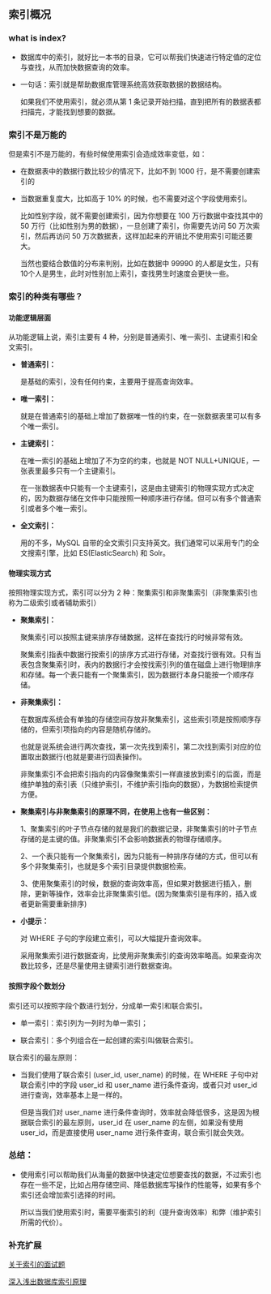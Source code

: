 ## 索引概况

### what is index?

*   数据库中的索引，就好比一本书的目录，它可以帮我们快速进行特定值的定位与查找，从而加快数据查询的效率。

*   一句话：索引就是帮助数据库管理系统高效获取数据的数据结构。

    如果我们不使用索引，就必须从第 1 条记录开始扫描，直到把所有的数据表都扫描完，才能找到想要的数据。

### 索引不是万能的

但是索引不是万能的，有些时候使用索引会造成效率变低，如：

*   在数据表中的数据行数比较少的情况下，比如不到 1000 行，是不需要创建索引的

*   当数据重复度大，比如高于 10% 的时候，也不需要对这个字段使用索引。
    
    比如性别字段，就不需要创建索引，因为你想要在 100 万行数据中查找其中的 50 万行（比如性别为男的数据），一旦创建了索引，你需要先访问 50 万次索引，然后再访问 50 万次数据表，这样加起来的开销比不使用索引可能还要大。

    当然也要结合数值的分布来判别，比如在数据中 99990 的人都是女生，只有10个人是男生，此时对性别加上索引，查找男生时速度会更快一些。

### 索引的种类有哪些？

#### 功能逻辑层面

从功能逻辑上说，索引主要有 4 种，分别是普通索引、唯一索引、主键索引和全文索引。

*   __普通索引：__ 

    是基础的索引，没有任何约束，主要用于提高查询效率。
    
*   __唯一索引：__ 

    就是在普通索引的基础上增加了数据唯一性的约束，在一张数据表里可以有多个唯一索引。
    
*   __主键索引：__ 
    
    在唯一索引的基础上增加了不为空的约束，也就是 NOT NULL+UNIQUE，一张表里最多只有一个主键索引。

    在一张数据表中只能有一个主键索引，这是由主键索引的物理实现方式决定的，因为数据存储在文件中只能按照一种顺序进行存储。但可以有多个普通索引或者多个唯一索引。
*   __全文索引：__ 
    
    用的不多，MySQL 自带的全文索引只支持英文。我们通常可以采用专门的全文搜索引擎，比如 ES(ElasticSearch) 和 Solr。
 
#### 物理实现方式

按照物理实现方式，索引可以分为 2 种：聚集索引和非聚集索引（非聚集索引也称为二级索引或者辅助索引）

*   __聚集索引：__
    
    聚集索引可以按照主键来排序存储数据，这样在查找行的时候非常有效。
    
    聚集索引指表中数据行按索引的排序方式进行存储，对查找行很有效。只有当表包含聚集索引时，表内的数据行才会按找索引列的值在磁盘上进行物理排序和存储。每一个表只能有一个聚集索引，因为数据行本身只能按一个顺序存储。

*   __非聚集索引：__
    
    在数据库系统会有单独的存储空间存放非聚集索引，这些索引项是按照顺序存储的，但索引项指向的内容是随机存储的。

    也就是说系统会进行两次查找，第一次先找到索引，第二次找到索引对应的位置取出数据行(也就是要进行回表操作)。
    
    非聚集索引不会把索引指向的内容像聚集索引一样直接放到索引的后面，而是维护单独的索引表（只维护索引，不维护索引指向的数据），为数据检索提供方便。


*   __聚集索引与非聚集索引的原理不同，在使用上也有一些区别：__

    1、聚集索引的叶子节点存储的就是我们的数据记录，非聚集索引的叶子节点存储的是主键的值。非聚集索引不会影响数据表的物理存储顺序。

    2、一个表只能有一个聚集索引，因为只能有一种排序存储的方式，但可以有多个非聚集索引，也就是多个索引目录提供数据检索。

    3、使用聚集索引的时候，数据的查询效率高，但如果对数据进行插入，删除，更新等操作，效率会比非聚集索引低。(因为聚集索引是有序的，插入或者更新需要重新排序)

*   __小提示：__

    对 WHERE 子句的字段建立索引，可以大幅提升查询效率。
    
    采用聚集索引进行数据查询，比使用非聚集索引的查询效率略高。如果查询次数比较多，还是尽量使用主键索引进行数据查询。

#### 按照字段个数划分

索引还可以按照字段个数进行划分，分成单一索引和联合索引。

*   单一索引：索引列为一列时为单一索引；

*   联合索引：多个列组合在一起创建的索引叫做联合索引。

联合索引的最左原则：

*   当我们使用了联合索引 (user_id, user_name) 的时候，在 WHERE 子句中对联合索引中的字段 user_id 和 user_name 进行条件查询，或者只对 user_id 进行查询，效率基本上是一样的。

    但是当我们对 user_name 进行条件查询时，效率就会降低很多，这是因为根据联合索引的最左原则，user_id 在 user_name 的左侧，如果没有使用 user_id，而是直接使用 user_name 进行条件查询，联合索引就会失效。

### 总结：

*   使用索引可以帮助我们从海量的数据中快速定位想要查找的数据，不过索引也存在一些不足，比如占用存储空间、降低数据库写操作的性能等，如果有多个索引还会增加索引选择的时间。

    所以当我们使用索引时，需要平衡索引的利（提升查询效率）和弊（维护索引所需的代价）。



### 补充扩展

[关于索引的面试题](https://zhuanlan.zhihu.com/p/78982303)

[深入浅出数据库索引原理](https://zhuanlan.zhihu.com/p/23624390)